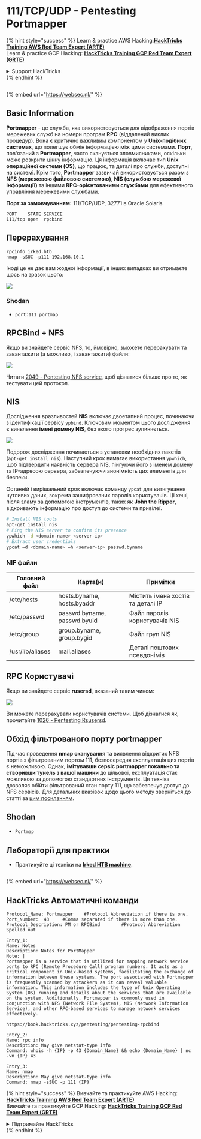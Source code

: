 # 111/TCP/UDP - Pentesting Portmapper

{% hint style="success" %}
Learn & practice AWS Hacking:<img src="/.gitbook/assets/arte.png" alt="" data-size="line">[**HackTricks Training AWS Red Team Expert (ARTE)**](https://training.hacktricks.xyz/courses/arte)<img src="/.gitbook/assets/arte.png" alt="" data-size="line">\
Learn & practice GCP Hacking: <img src="/.gitbook/assets/grte.png" alt="" data-size="line">[**HackTricks Training GCP Red Team Expert (GRTE)**<img src="/.gitbook/assets/grte.png" alt="" data-size="line">](https://training.hacktricks.xyz/courses/grte)

<details>

<summary>Support HackTricks</summary>

* Check the [**subscription plans**](https://github.com/sponsors/carlospolop)!
* **Join the** 💬 [**Discord group**](https://discord.gg/hRep4RUj7f) or the [**telegram group**](https://t.me/peass) or **follow** us on **Twitter** 🐦 [**@hacktricks\_live**](https://twitter.com/hacktricks\_live)**.**
* **Share hacking tricks by submitting PRs to the** [**HackTricks**](https://github.com/carlospolop/hacktricks) and [**HackTricks Cloud**](https://github.com/carlospolop/hacktricks-cloud) github repos.

</details>
{% endhint %}

<figure><img src="https://pentest.eu/RENDER_WebSec_10fps_21sec_9MB_29042024.gif" alt=""><figcaption></figcaption></figure>

{% embed url="https://websec.nl/" %}

## Basic Information

**Portmapper** - це служба, яка використовується для відображення портів мережевих служб на номери програм **RPC** (віддалений виклик процедур). Вона є критично важливим компонентом у **Unix-подібних системах**, що полегшує обмін інформацією між цими системами. **Порт**, пов'язаний з **Portmapper**, часто сканується зловмисниками, оскільки може розкрити цінну інформацію. Ця інформація включає тип **Unix операційної системи (OS)**, що працює, та деталі про служби, доступні на системі. Крім того, **Portmapper** зазвичай використовується разом з **NFS (мережевою файловою системою)**, **NIS (службою мережевої інформації)** та іншими **RPC-орієнтованими службами** для ефективного управління мережевими службами.

**Порт за замовчуванням:** 111/TCP/UDP, 32771 в Oracle Solaris
```
PORT    STATE SERVICE
111/tcp open  rpcbind
```
## Перерахування
```
rpcinfo irked.htb
nmap -sSUC -p111 192.168.10.1
```
Іноді це не дає вам жодної інформації, в інших випадках ви отримаєте щось на зразок цього:

![](<../.gitbook/assets/image (553).png>)

### Shodan

* `port:111 portmap`

## RPCBind + NFS

Якщо ви знайдете сервіс NFS, то, ймовірно, зможете перерахувати та завантажити (а можливо, і завантажити) файли:

![](<../.gitbook/assets/image (872).png>)

Читати [2049 - Pentesting NFS service](nfs-service-pentesting.md), щоб дізнатися більше про те, як тестувати цей протокол.

## NIS

Дослідження вразливостей **NIS** включає двоетапний процес, починаючи з ідентифікації сервісу `ypbind`. Ключовим моментом цього дослідження є виявлення **імені домену NIS**, без якого прогрес зупиняється.

![](<../.gitbook/assets/image (859).png>)

Подорож дослідження починається з установки необхідних пакетів (`apt-get install nis`). Наступний крок вимагає використання `ypwhich`, щоб підтвердити наявність сервера NIS, пінгуючи його з іменем домену та IP-адресою сервера, забезпечуючи анонімність цих елементів для безпеки.

Останній і вирішальний крок включає команду `ypcat` для витягування чутливих даних, зокрема зашифрованих паролів користувачів. Ці хеші, після зламу за допомогою інструментів, таких як **John the Ripper**, відкривають інформацію про доступ до системи та привілеї.
```bash
# Install NIS tools
apt-get install nis
# Ping the NIS server to confirm its presence
ypwhich -d <domain-name> <server-ip>
# Extract user credentials
ypcat –d <domain-name> –h <server-ip> passwd.byname
```
### NIF файли

| **Головний файл** | **Карта(и)**                | **Примітки**                      |
| ----------------- | --------------------------- | --------------------------------- |
| /etc/hosts        | hosts.byname, hosts.byaddr  | Містить імена хостів та деталі IP |
| /etc/passwd       | passwd.byname, passwd.byuid | Файл паролів користувачів NIS     |
| /etc/group        | group.byname, group.bygid   | Файл груп NIS                     |
| /usr/lib/aliases  | mail.aliases                | Деталі поштових псевдонімів       |

## RPC Користувачі

Якщо ви знайдете сервіс **rusersd**, вказаний таким чином:

![](<../.gitbook/assets/image (1041).png>)

Ви можете перерахувати користувачів системи. Щоб дізнатися як, прочитайте [1026 - Pentesting Rsusersd](1026-pentesting-rusersd.md).

## Обхід фільтрованого порту portmapper

Під час проведення **nmap сканування** та виявлення відкритих NFS портів з фільтрованим портом 111, безпосередня експлуатація цих портів є неможливою. Однак, **імітувавши сервіс portmapper локально та створивши тунель з вашої машини** до цільової, експлуатація стає можливою за допомогою стандартних інструментів. Ця техніка дозволяє обійти фільтрований стан порту 111, що забезпечує доступ до NFS сервісів. Для детальних вказівок щодо цього методу зверніться до статті за [цим посиланням](https://medium.com/@sebnemK/how-to-bypass-filtered-portmapper-port-111-27cee52416bc).

## Shodan

* `Portmap`

## Лабораторії для практики

* Практикуйте ці техніки на [**Irked HTB machine**](https://app.hackthebox.com/machines/Irked).

<figure><img src="https://pentest.eu/RENDER_WebSec_10fps_21sec_9MB_29042024.gif" alt=""><figcaption></figcaption></figure>

{% embed url="https://websec.nl/" %}

## HackTricks Автоматичні команди
```
Protocol_Name: Portmapper    #Protocol Abbreviation if there is one.
Port_Number:  43     #Comma separated if there is more than one.
Protocol_Description: PM or RPCBind        #Protocol Abbreviation Spelled out

Entry_1:
Name: Notes
Description: Notes for PortMapper
Note: |
Portmapper is a service that is utilized for mapping network service ports to RPC (Remote Procedure Call) program numbers. It acts as a critical component in Unix-based systems, facilitating the exchange of information between these systems. The port associated with Portmapper is frequently scanned by attackers as it can reveal valuable information. This information includes the type of Unix Operating System (OS) running and details about the services that are available on the system. Additionally, Portmapper is commonly used in conjunction with NFS (Network File System), NIS (Network Information Service), and other RPC-based services to manage network services effectively.

https://book.hacktricks.xyz/pentesting/pentesting-rpcbind

Entry_2:
Name: rpc info
Description: May give netstat-type info
Command: whois -h {IP} -p 43 {Domain_Name} && echo {Domain_Name} | nc -vn {IP} 43

Entry_3:
Name: nmap
Description: May give netstat-type info
Command: nmap -sSUC -p 111 {IP}
```
{% hint style="success" %}
Вивчайте та практикуйте AWS Hacking:<img src="/.gitbook/assets/arte.png" alt="" data-size="line">[**HackTricks Training AWS Red Team Expert (ARTE)**](https://training.hacktricks.xyz/courses/arte)<img src="/.gitbook/assets/arte.png" alt="" data-size="line">\
Вивчайте та практикуйте GCP Hacking: <img src="/.gitbook/assets/grte.png" alt="" data-size="line">[**HackTricks Training GCP Red Team Expert (GRTE)**<img src="/.gitbook/assets/grte.png" alt="" data-size="line">](https://training.hacktricks.xyz/courses/grte)

<details>

<summary>Підтримайте HackTricks</summary>

* Перевірте [**плани підписки**](https://github.com/sponsors/carlospolop)!
* **Приєднуйтесь до** 💬 [**групи Discord**](https://discord.gg/hRep4RUj7f) або [**групи Telegram**](https://t.me/peass) або **слідкуйте** за нами в **Twitter** 🐦 [**@hacktricks\_live**](https://twitter.com/hacktricks\_live)**.**
* **Діліться хакерськими трюками, надсилаючи PR до** [**HackTricks**](https://github.com/carlospolop/hacktricks) та [**HackTricks Cloud**](https://github.com/carlospolop/hacktricks-cloud) репозиторіїв на github.

</details>
{% endhint %}
